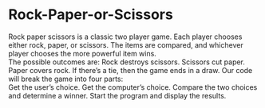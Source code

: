 # Rock-Paper-or-Scissors
Rock paper scissors is a classic two player game. 
Each player chooses either rock, paper, or scissors. 
The items are compared, and whichever player chooses the more powerful item wins.  
The possible outcomes are:  Rock destroys scissors. Scissors cut paper. Paper covers rock. 
If there’s a tie, then the game ends in a draw. 
Our code will break the game into four parts:  
Get the user’s choice. 
Get the computer’s choice. 
Compare the two choices and determine a winner. 
Start the program and display the results.
